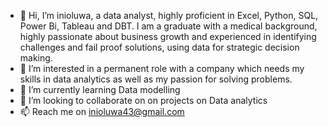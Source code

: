 - 👋 Hi, I’m inioluwa, a data analyst, highly proficient in Excel, Python, SQL, Power Bi, Tableau and DBT. I am a graduate with a medical background, highly passionate about business growth and experienced in identifying challenges and fail proof solutions, using data for strategic decision making.
- 👀 I’m interested in a permanent role with a company which needs my skills in data analytics as well as my passion for solving problems.
- 🌱 I’m currently learning Data modelling
- 💞️ I’m looking to collaborate on on projects on Data analytics
- 📫 Reach me on inioluwa43@gmail.com


